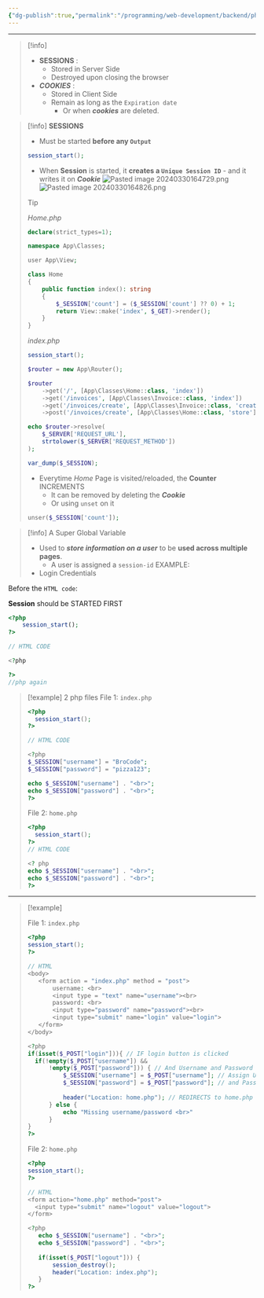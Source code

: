 ```yaml
---
{"dg-publish":true,"permalink":"/programming/web-development/backend/php/03-superglobals/03-session-and-cookie/01-session/","tags":["programming","php","webdevelopment","backend","SUPERGLOBALS"],"created":"2024-11-09T11:30:31.004+08:00"}
---
```



---

> [!info]
>
> - **SESSIONS** :
>   - Stored in Server Side
>   - Destroyed upon closing the browser
> - **_COOKIES_** :
>   - Stored in Client Side
>   - Remain as long as the `Expiration date`
>     - Or when **_cookies_** are deleted.

> [!info] **SESSIONS**
>
> - Must be started **before any `Output`**
>
> ```php
> session_start();
> ```
>
> - When **Session** is started, it **creates a `Unique Session ID`** - and it writes it on **_Cookie_**
>   ![Pasted image 20240330164729.png](/img/user/PROGRAMMING/Web%20Development/Backend/PHP/03%20Superglobals/03%20$_SESSION%20and%20$_COOKIE/attachments/Pasted%20image%2020240330164729.png)
>   ![Pasted image 20240330164826.png](/img/user/PROGRAMMING/Web%20Development/Backend/PHP/03%20Superglobals/03%20$_SESSION%20and%20$_COOKIE/attachments/Pasted%20image%2020240330164826.png)
>
> > [!tip]
> > _Home.php_
> >
> > ```php
> > declare(strict_types=1);
> >
> > namespace App\Classes;
> >
> > user App\View;
> >
> > class Home
> > {
> > 	public function index(): string
> > 	{
> > 		$_SESSION['count'] = ($_SESSION['count'] ?? 0) + 1;
> > 		return View::make('index', $_GET)->render();
> > 	}
> > }
> > ```
> >
> > _index.php_
> >
> > ```php
> > session_start();
> >
> > $router = new App\Router();
> >
> > $router
> > 	->get('/', [App\Classes\Home::class, 'index'])
> > 	->get('/invoices', [App\Classes\Invoice::class, 'index'])
> > 	->get('/invoices/create', [App\Classes\Invoice::class, 'create'])
> > 	->post('/invoices/create', [App\Classes\Home::class, 'store']);
> >
> > echo $router->resolve(
> > 	$_SERVER['REQUEST_URL'],
> > 	strtolower($_SERVER['REQUEST_METHOD'])
> > );
> >
> > var_dump($_SESSION);
> > ```
> >
> > - Everytime _Home_ Page is visited/reloaded, the **Counter** INCREMENTS
> >   - It can be removed by deleting the **_Cookie_**
> >   - Or using `unset` on it
> >
> > ```php
> > unser($_SESSION['count']);
> > ```




> [!info]
> A Super Global Variable
> - Used to ___store information on a user___ to be __used across multiple pages__.
> 	- A user is assigned a `session-id`
> EXAMPLE:
> - Login Credentials


Before the `HTML code`:

__Session__ should be STARTED FIRST
```php
<?php
	session_start();
?>

// HTML CODE

<?php

?>
//php again
```

> [!example]
> 2 php files
> File 1: `index.php`
> ```php
> <?php
> 	session_start();
> ?>
> 
> // HTML CODE
> 
> <?php
> $_SESSION["username"] = "BroCode";
> $_SESSION["password"] = "pizza123";
> 
> echo $_SESSION["username"] . "<br>";
> echo $_SESSION["password"] . "<br>";
> ?>
> ```
> 
> File 2: `home.php`
> 
> <?php
> session_start();
> ?>
> ```php
> <?php
> 	session_start();
> ?>
> // HTML CODE
> 
> <? php
> echo $_SESSION["username"] . "<br>";
> echo $_SESSION["password"] . "<br>";
> ?>
> ```

---


> [!example]
> 
> File 1: `index.php`
> ```php
> <?php
> session_start(); 
> ?>
> 
> // HTML
> <body>
> 	 <form action = "index.php" method = "post"> 
> 		 username: <br>
> 		 <input type = "text" name="username"><br>
> 		 password: <br>
> 		 <input type="password" name="password"><br>
> 		 <input type="submit" name="login" value="login">
> 	 </form>
> </body>
> 
> <?php
> if(isset($_POST["login"])){ // IF login button is clicked
> 	if(!empty($_POST["username"]) && 
> 		!empty($_POST["password"])) { // And Username and Password field is NOT EMPTY
> 			$_SESSION["username"] = $_POST["username"]; // Assign Username
> 			$_SESSION["password"] = $_POST["password"]; // and Password to SESSION
> 		
> 			header("Location: home.php"); // REDIRECTS to home.php
> 		} else {
> 			echo "Missing username/password <br>"
> 		}
> }
> ?>
> ```
> 
> File 2: `home.php`
> ```php
> <?php 
> session_start();
> ?>
> 
> // HTML
> <form action="home.php" method="post">
> 	<input type="submit" name="logout" value="logout">
> </form>
> 
> <?php
> 	 echo $_SESSION["username"] . "<br>";
> 	 echo $_SESSION["password"] . "<br>";
> 	 
> 	 if(isset($_POST["logout"])) {
> 		 session_destroy();
> 		 header("Location: index.php");
> 	 }
> ?>
> ```

